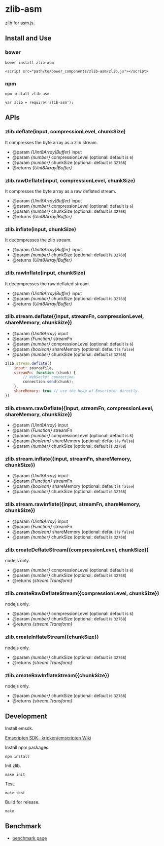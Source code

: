 # zlib-asm

zlib for asm.js.

## Install and Use

### bower

```
bower install zlib-asm
```

```
<script src="path/to/bower_components/zlib-asm/zlib.js"></script>
```

### npm

```
npm install zlib-asm
```

```
var zlib = require('zlib-asm');
```

## APIs

### zlib.deflate(input, compressionLevel, chunkSize)

It compresses the byte array as a zlib stream.

* @param *{Uint8Array|Buffer}* input
* @param *{number}* compressionLevel (optional: default is `6`)
* @param *{number}* chunkSize (optional: default is `32768`)
* @returns *{Uint8Array|Buffer}*

### zlib.rawDeflate(input, compressionLevel, chunkSize)

It compresses the byte array as a raw deflated stream.

* @param *{Uint8Array|Buffer}* input
* @param *{number}* compressionLevel (optional: default is `6`)
* @param *{number}* chunkSize (optional: default is `32768`)
* @returns *{Uint8Array|Buffer}*

### zlib.inflate(input, chunkSize)

It decompresses the zlib stream.

* @param *{Uint8Array|Buffer}* input
* @param *{number}* chunkSize (optional: default is `32768`)
* @returns *{Uint8Array|Buffer}*



### zlib.rawInflate(input, chunkSize)

It decompresses the raw deflated stream.

* @param *{Uint8Array|Buffer}* input
* @param *{number}* chunkSize (optional: default is `32768`)
* @returns *{Uint8Array|Buffer}*

### zlib.stream.deflate({input, streamFn, compressionLevel, shareMemory, chunkSize})

* @param *{Uint8Array}* input
* @param *{Function}* streamFn
* @param *{number}* compressionLevel (optional: default is `6`)
* @param *{boolean}* shareMemory (optional: default is `false`)
* @param *{number}* chunkSize (optional: default is `32768`)

```js
zlib.stream.deflate({
    input: sourcefile,
    streamFn: function (chunk) {
        // WebSocket connection.
        connection.send(chunk);
    },
    shareMemory: true // use the heap of Emscripten directly.
})
```

### zlib.stream.rawDeflate({input, streamFn, compressionLevel, shareMemory, chunkSize})

* @param *{Uint8Array}* input
* @param *{Function}* streamFn
* @param *{number}* compressionLevel (optional: default is `6`)
* @param *{boolean}* shareMemory (optional: default is `false`)
* @param *{number}* chunkSize (optional: default is `32768`)

### zlib.stream.inflate({input, streamFn, shareMemory, chunkSize})

* @param *{Uint8Array}* input
* @param *{Function}* streamFn
* @param *{boolean}* shareMemory (optional: default is `false`)
* @param *{number}* chunkSize (optional: default is `32768`)

### zlib.stream.rawInflate({input, streamFn, shareMemory, chunkSize})

* @param *{Uint8Array}* input
* @param *{Function}* streamFn
* @param *{boolean}* shareMemory (optional: default is `false`)
* @param *{number}* chunkSize (optional: default is `32768`)

### zlib.createDeflateStream({compressionLevel, chunkSize})

nodejs only.

* @param *{number}* compressionLevel (optional: default is `6`)
* @param *{number}* chunkSize (optional: default is `32768`)
* @returns *{stream.Transform}*

### zlib.createRawDeflateStream({compressionLevel, chunkSize})

nodejs only.

* @param *{number}* compressionLevel (optional: default is `6`)
* @param *{number}* chunkSize (optional: default is `32768`)
* @returns *{stream.Transform}*

### zlib.createInflateStream({chunkSize})

nodejs only.

* @param *{number}* chunkSize (optional: default is `32768`)
* @returns *{stream.Transform}*

### zlib.createRawInflateStream({chunkSize})

nodejs only.

* @param *{number}* chunkSize (optional: default is `32768`)
* @returns *{stream.Transform}*

## Development

Install emsdk.

[Emscripten SDK · kripken/emscripten Wiki](https://github.com/kripken/emscripten/wiki/Emscripten-SDK)

Install npm packages.

```
npm install
```

Init zlib.

```
make init
```

Test.

```
make test
```

Build for release.

```
make
```

## Benchmark

* [benchmark page](http://ukyo.github.io/zlib-asm/bench)
